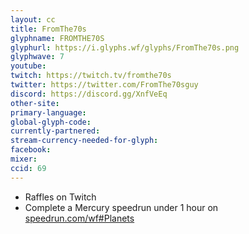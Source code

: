 ```yaml
---
layout: cc
title: FromThe70s
glyphname: FROMTHE70S
glyphurl: https://i.glyphs.wf/glyphs/FromThe70s.png
glyphwave: 7
youtube: 
twitch: https://twitch.tv/fromthe70s
twitter: https://twitter.com/FromThe70sguy
discord: https://discord.gg/XnfVeEq
other-site: 
primary-language: 
global-glyph-code: 
currently-partnered: 
stream-currency-needed-for-glyph: 
facebook: 
mixer: 
ccid: 69
---
```

* Raffles on Twitch
* Complete a Mercury speedrun under 1 hour on [speedrun.com/wf#Planets](https://www.speedrun.com/wf#Planets)
